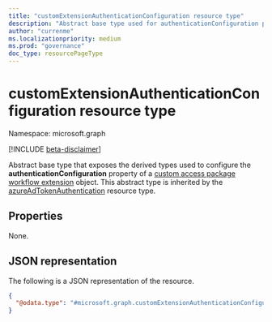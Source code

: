 ```yaml
---
title: "customExtensionAuthenticationConfiguration resource type"
description: "Abstract base type used for authenticationConfiguration property of custom access package workflow extension."
author: "currenme"
ms.localizationpriority: medium
ms.prod: "governance"
doc_type: resourcePageType
---
```


# customExtensionAuthenticationConfiguration resource type

Namespace: microsoft.graph

[!INCLUDE [beta-disclaimer](../../includes/beta-disclaimer.md)]

Abstract base type that exposes the derived types used to configure the **authenticationConfiguration** property of a [custom access package workflow extension](customaccesspackageworkflowextension.md) object. This abstract type is inherited by the [azureAdTokenAuthentication](../resources/azureadtokenauthentication.md) resource type. 

## Properties

None.

## JSON representation

The following is a JSON representation of the resource.
<!-- {
  "blockType": "resource",
  "@odata.type": "microsoft.graph.customExtensionAuthenticationConfiguration"
}
-->

``` json
{ 
  "@odata.type": "#microsoft.graph.customExtensionAuthenticationConfiguration " 
} 
```